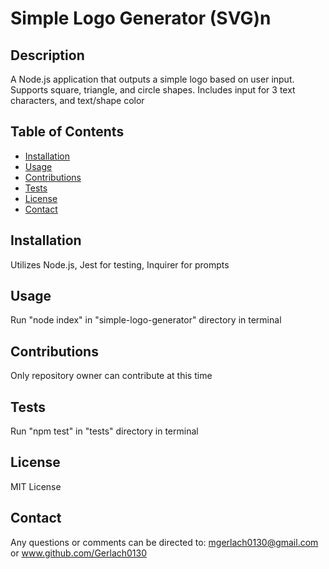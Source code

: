   # Simple Logo Generator (SVG)n

  ## Description

  A Node.js application that outputs a simple logo based on user input. Supports square, triangle, and circle shapes. Includes input for 3 text characters, and text/shape color

  ## Table of Contents
  * [Installation](#installation)
  * [Usage](#usage)
  * [Contributions](#contributions)
  * [Tests](#tests)
  * [License](#license)
  * [Contact](#contact)

  
  ## Installation

  Utilizes Node.js, Jest for testing, Inquirer for prompts

  ## Usage

  Run "node index" in "simple-logo-generator" directory in terminal

  ## Contributions

  Only repository owner can contribute at this time

  ## Tests

  Run "npm test" in "tests" directory in terminal

  ## License

  MIT License

  ## Contact

  Any questions or comments can be directed to: mgerlach0130@gmail.com or www.github.com/Gerlach0130

